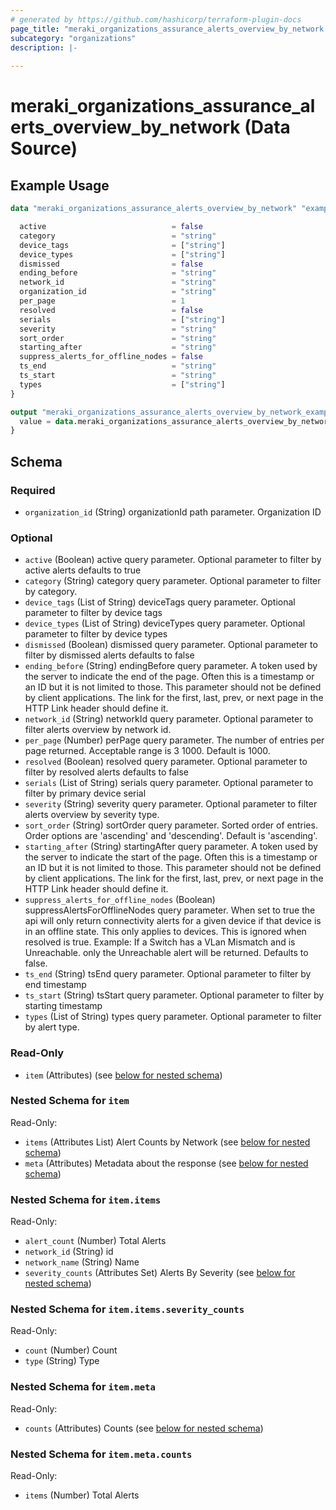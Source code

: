 ```yaml
---
# generated by https://github.com/hashicorp/terraform-plugin-docs
page_title: "meraki_organizations_assurance_alerts_overview_by_network Data Source - terraform-provider-meraki"
subcategory: "organizations"
description: |-
  
---
```


# meraki_organizations_assurance_alerts_overview_by_network (Data Source)



## Example Usage

```terraform
data "meraki_organizations_assurance_alerts_overview_by_network" "example" {

  active                            = false
  category                          = "string"
  device_tags                       = ["string"]
  device_types                      = ["string"]
  dismissed                         = false
  ending_before                     = "string"
  network_id                        = "string"
  organization_id                   = "string"
  per_page                          = 1
  resolved                          = false
  serials                           = ["string"]
  severity                          = "string"
  sort_order                        = "string"
  starting_after                    = "string"
  suppress_alerts_for_offline_nodes = false
  ts_end                            = "string"
  ts_start                          = "string"
  types                             = ["string"]
}

output "meraki_organizations_assurance_alerts_overview_by_network_example" {
  value = data.meraki_organizations_assurance_alerts_overview_by_network.example.item
}
```

<!-- schema generated by tfplugindocs -->
## Schema

### Required

- `organization_id` (String) organizationId path parameter. Organization ID

### Optional

- `active` (Boolean) active query parameter. Optional parameter to filter by active alerts defaults to true
- `category` (String) category query parameter. Optional parameter to filter by category.
- `device_tags` (List of String) deviceTags query parameter. Optional parameter to filter by device tags
- `device_types` (List of String) deviceTypes query parameter. Optional parameter to filter by device types
- `dismissed` (Boolean) dismissed query parameter. Optional parameter to filter by dismissed alerts defaults to false
- `ending_before` (String) endingBefore query parameter. A token used by the server to indicate the end of the page. Often this is a timestamp or an ID but it is not limited to those. This parameter should not be defined by client applications. The link for the first, last, prev, or next page in the HTTP Link header should define it.
- `network_id` (String) networkId query parameter. Optional parameter to filter alerts overview by network id.
- `per_page` (Number) perPage query parameter. The number of entries per page returned. Acceptable range is 3 1000. Default is 1000.
- `resolved` (Boolean) resolved query parameter. Optional parameter to filter by resolved alerts defaults to false
- `serials` (List of String) serials query parameter. Optional parameter to filter by primary device serial
- `severity` (String) severity query parameter. Optional parameter to filter alerts overview by severity type.
- `sort_order` (String) sortOrder query parameter. Sorted order of entries. Order options are 'ascending' and 'descending'. Default is 'ascending'.
- `starting_after` (String) startingAfter query parameter. A token used by the server to indicate the start of the page. Often this is a timestamp or an ID but it is not limited to those. This parameter should not be defined by client applications. The link for the first, last, prev, or next page in the HTTP Link header should define it.
- `suppress_alerts_for_offline_nodes` (Boolean) suppressAlertsForOfflineNodes query parameter. When set to true the api will only return connectivity alerts for a given device if that device is in an offline state. This only applies to devices. This is ignored when resolved is true. Example:  If a Switch has a VLan Mismatch and is Unreachable. only the Unreachable alert will be returned. Defaults to false.
- `ts_end` (String) tsEnd query parameter. Optional parameter to filter by end timestamp
- `ts_start` (String) tsStart query parameter. Optional parameter to filter by starting timestamp
- `types` (List of String) types query parameter. Optional parameter to filter by alert type.

### Read-Only

- `item` (Attributes) (see [below for nested schema](#nestedatt--item))

<a id="nestedatt--item"></a>
### Nested Schema for `item`

Read-Only:

- `items` (Attributes List) Alert Counts by Network (see [below for nested schema](#nestedatt--item--items))
- `meta` (Attributes) Metadata about the response (see [below for nested schema](#nestedatt--item--meta))

<a id="nestedatt--item--items"></a>
### Nested Schema for `item.items`

Read-Only:

- `alert_count` (Number) Total Alerts
- `network_id` (String) id
- `network_name` (String) Name
- `severity_counts` (Attributes Set) Alerts By Severity (see [below for nested schema](#nestedatt--item--items--severity_counts))

<a id="nestedatt--item--items--severity_counts"></a>
### Nested Schema for `item.items.severity_counts`

Read-Only:

- `count` (Number) Count
- `type` (String) Type



<a id="nestedatt--item--meta"></a>
### Nested Schema for `item.meta`

Read-Only:

- `counts` (Attributes) Counts (see [below for nested schema](#nestedatt--item--meta--counts))

<a id="nestedatt--item--meta--counts"></a>
### Nested Schema for `item.meta.counts`

Read-Only:

- `items` (Number) Total Alerts
